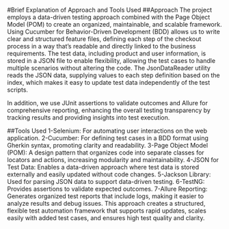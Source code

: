 #Brief Explanation of Approach and Tools Used
##Approach
The project employs a data-driven testing approach combined with the Page Object Model (POM) to create an organized, maintainable, and scalable framework. Using Cucumber for Behavior-Driven Development (BDD) allows us to write clear and structured feature files, defining each step of the checkout process in a way that’s readable and directly linked to the business requirements. The test data, including product and user information, is stored in a JSON file to enable flexibility, allowing the test cases to handle multiple scenarios without altering the code. The JsonDataReader utility reads the JSON data, supplying values to each step definition based on the index, which makes it easy to update test data independently of the test scripts.

In addition, we use JUnit assertions to validate outcomes and Allure for comprehensive reporting, enhancing the overall testing transparency by tracking results and providing insights into test execution.

##Tools Used
1-Selenium: For automating user interactions on the web application.
2-Cucumber: For defining test cases in a BDD format using Gherkin syntax, promoting clarity and readability.
3-Page Object Model (POM): A design pattern that organizes code into separate classes for locators and actions, increasing modularity and maintainability.
4-JSON for Test Data: Enables a data-driven approach where test data is stored externally and easily updated without code changes.
5-Jackson Library: Used for parsing JSON data to support data-driven testing.
6-TestNG: Provides assertions to validate expected outcomes.
7-Allure Reporting: Generates organized test reports that include logs, making it easier to analyze results and debug issues.
This approach creates a structured, flexible test automation framework that supports rapid updates, scales easily with added test cases, and ensures high test quality and clarity.
